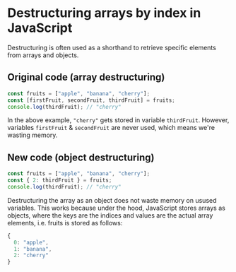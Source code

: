 # Destructuring arrays by index in JavaScript

Destructuring is often used as a shorthand to retrieve specific elements from arrays and objects.

## Original code (array destructuring)

```js
const fruits = ["apple", "banana", "cherry"];
const [firstFruit, secondFruit, thirdFruit] = fruits;
console.log(thirdFruit); // "cherry"
```

In the above example, `"cherry"` gets stored in variable `thirdFruit`. However, variables `firstFruit` & `secondFruit` are never used, which means we're wasting memory.

## New code (object destructuring)

```js
const fruits = ["apple", "banana", "cherry"];
const { 2: thirdFruit } = fruits;
console.log(thirdFruit); // "cherry"
```

Destructuring the array as an object does not waste memory on usused variables. This works because under the hood, JavaScript stores arrays as objects, where the keys are the indices and values are the actual array elements, i.e. fruits is stored as follows:

```js
{
  0: "apple",
  1: "banana",
  2: "cherry"
}
```
